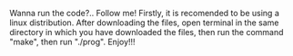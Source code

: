 Wanna run the code?.. Follow me!
Firstly, it is recomended to be using a linux distribution. After downloading the files, open terminal in the same directory in which you have downloaded the files, then run the command "make", then run "./prog".
Enjoy!!!
